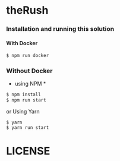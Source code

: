 # theRush


### Installation and running this solution

#### With Docker 

```sh
$ npm run docker 
```

### Without Docker
* using NPM *

```sh
$ npm install 
$ npm run start
```

or Using Yarn

```
$ yarn 
$ yarn run start
```

# LICENSE 
